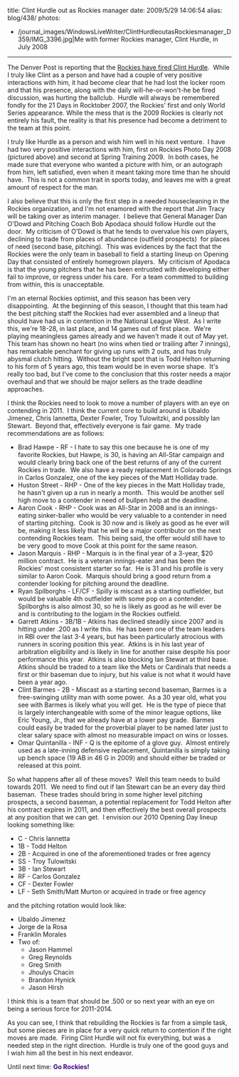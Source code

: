 title: Clint Hurdle out as Rockies manager
date: 2009/5/29 14:06:54
alias: blog/438/
photos:
- /journal_images/WindowsLiveWriter/ClintHurdleoutasRockiesmanager_D359/IMG_3396.jpg|Me with former Rockies manager, Clint Hurdle, in July 2008
---
The Denver Post is reporting that the [Rockies have fired Clint Hurdle](http://www.denverpost.com/ci_12477955).  While I truly like Clint as a person and have had a couple of very positive interactions with him, it had become clear that he had lost the locker room and that his presence, along with the daily will-he-or-won't-he be fired discussion, was hurting the ballclub.  Hurdle will always be remembered fondly for the 21 Days in Rocktober 2007, the Rockies' first and only World Series appearance. While the mess that is the 2009 Rockies is clearly not entirely his fault, the reality is that his presence had become a detriment to the team at this point.

I truly like Hurdle as a person and wish him well in his next venture.  I have had two very positive interactions with him, first on Rockies Photo Day 2008 (pictured above) and second at Spring Training 2009.  In both cases, he made sure that everyone who wanted a picture with him, or an autograph from him, left satisfied, even when it meant taking more time than he should have.  This is not a common trait in sports today, and leaves me with a great amount of respect for the man.

I also believe that this is only the first step in a needed housecleaning in the Rockies organization, and I'm not enamored with the report that Jim Tracy will be taking over as interim manager.  I believe that General Manager Dan O'Dowd and Pitching Coach Bob Apodaca should follow Hurdle out the door.  My criticism of O'Dowd is that he tends to overvalue his own players, declining to trade from places of abundance (outfield prospects)  for places of need (second base, pitching).  This was evidences by the fact that the Rockies were the only team in baseball to field a starting lineup on Opening Day that consisted of entirely homegrown players.  My criticism of Apodaca is that the young pitchers that he has been entrusted with developing either fail to improve, or regress under his care.  For a team committed to building from within, this is unacceptable.

I'm an eternal Rockies optimist, and this season has been very disappointing.  At the beginning of this season, I thought that this team had the best pitching staff the Rockies had ever assembled and a lineup that should have had us in contention in the National League West.  As I write this, we're 18-28, in last place, and 14 games out of first place.  We're playing meaningless games already and we haven't made it out of May yet.  This team has shown no heart (no wins when tied or trailing after 7 innings), has remarkable penchant for giving up runs with 2 outs, and has truly abysmal clutch hitting.  Without the bright spot that is Todd Helton returning to his form of 5 years ago, this team would be in even worse shape.  It's really too bad, but I've come to the conclusion that this roster needs a major overhaul and that we should be major sellers as the trade deadline approaches.

I think the Rockies need to look to move a number of players with an eye on contending in 2011.  I think the current core to build around is Ubaldo Jimenez, Chris Iannetta, Dexter Fowler, Troy Tulowitzki, and possibly Ian Stewart.  Beyond that, effectively everyone is fair game.  My trade recommendations are as follows:

*   Brad Hawpe - RF - I hate to say this one because he is one of my favorite Rockies, but Hawpe, is 30, is having an All-Star campaign and would clearly bring back one of the best returns of any of the current Rockies in trade.  We also have a ready replacement in Colorado Springs in Carlos Gonzalez, one of the key pieces of the Matt Holliday trade.
*   Huston Street - RHP - One of the key pieces in the Matt Holliday trade, he hasn't given up a run in nearly a month.  This would be another sell high move to a contender in need of bullpen help at the deadline.
*   Aaron Cook - RHP - Cook was an All-Star in 2008 and is an innings-eating sinker-baller who would be very valuable to a contender in need of starting pitching.  Cook is 30 now and is likely as good as he ever will be, making it less likely that he will be a major contributor on the next contending Rockies team.  This being said, the offer would still have to be very good to move Cook at this point for the same reason.
*   Jason Marquis - RHP - Marquis is in the final year of a 3-year, $20 million contract.  He is a veteran innings-eater and has been the Rockies' most consistent starter so far.  He is 31 and his profile is very similar to Aaron Cook.  Marquis should bring a good return from a contender looking for pitching around the deadline.
*   Ryan Spilborghs - LF/CF - Spilly is miscast as a starting outfielder, but would be valuable 4th outfielder with some pop on a contender.  Spilborghs is also almost 30, so he is likely as good as he will ever be and is contributing to the logjam in the Rockies outfield.
*   Garrett Atkins - 3B/1B - Atkins has declined steadily since 2007 and is hitting under .200 as I write this.  He has been one of the team leaders in RBI over the last 3-4 years, but has been particularly atrocious with runners in scoring position this year.  Atkins is in his last year of arbitration eligibility and is likely in line for another raise despite his poor performance this year.  Atkins is also blocking Ian Stewart at third base.  Atkins should be traded to a team like the Mets or Cardinals that needs a first or thir baseman due to injury, but his value is not what it would have been a year ago.
*   Clint Barmes - 2B - Miscast as a starting second baseman, Barmes is a free-swinging utility man with some power.  As a 30 year old, what you see with Barmes is likely what you will get.  He is the type of piece that is largely interchangeable with some of the minor league options, like Eric Young, Jr., that we already have at a lower pay grade.  Barmes could easily be traded for the proverbial player to be named later just to clear salary space with almost no measurable impact on wins or losses.
*   Omar Quintanilla - INF - Q is the epitome of a glove guy.  Almost entirely used as a late-inning defensive replacement, Quintanilla is simply taking up bench space (19 AB in 46 G in 2009) and should either be traded or released at this point.

So what happens after all of these moves?  Well this team needs to build towards 2011.  We need to find out if Ian Stewart can be an every day third baseman.  These trades should bring in some higher level pitching prospects, a second baseman, a potential replacement for Todd Helton after his contract expires in 2011, and then effectively the best overall prospects at any position that we can get.  I envision our 2010 Opening Day lineup looking something like:

*   C - Chris Iannetta
*   1B - Todd Helton
*   2B - Acquired in one of the aforementioned trades or free agency
*   SS - Troy Tulowitski
*   3B - Ian Stewart
*   RF - Carlos Gonzalez
*   CF - Dexter Fowler
*   LF - Seth Smith/Matt Murton or acquired in trade or free agency

and the pitching rotation would look like:

*   Ubaldo Jimenez
*   Jorge de la Rosa
*   Franklin Morales
*   Two of:
    *   Jason Hammel
    *   Greg Reynolds
    *   Greg Smith
    *   Jhoulys Chacin
    *   Brandon Hynick
    *   Jason Hirsh

I think this is a team that should be .500 or so next year with an eye on being a serious force for 2011-2014. 

As you can see, I think that rebuilding the Rockies is far from a simple task, but some pieces are in place for a very quick return to contention if the right moves are made.  Firing Clint Hurdle will not fix everything, but was a needed step in the right direction.  Hurdle is truly one of the good guys and I wish him all the best in his next endeavor.

Until next time: <font color="#400080">**Go Rockies!**</font>